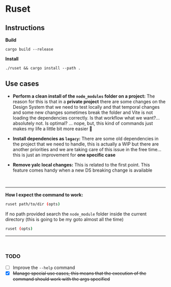 # Ruset

## Instructions

**Build**

`cargo build --release`

**Install**

`./ruset && cargo install --path .`

## Use cases

- **Perform a clean install of the `node_modules` folder on a project:** The reason for this
  is that in a **private project** there are some changes on the Design System that we need to test
  locally and that temporal changes and some new changes sometimes break the folder and Vite is not
  loading the dependencies correctly.
  Is that workflow what we want?... absolutely not. Is optimal? ... nope, but, this kind of commands just makes my life a little bit more easier 🥹

- **Install dependencies as `legacy`:** There are some old dependencies in the project that
  we need to handle, this is actually a WIP but there are another priorities and we are taking
  care of this issue in the free time... this is just an improvement for **one specific case**

- **Remove yalc local changes:** This is related to the first point. This feature comes handy when a new
  DS breaking change is available

<br>

---

**How I expect the command to work:**

```sh
ruset path/to/dir (opts)
```

If no path provided search the `node_module` folder inside the current directory (this is going to be my goto almost all the time)

```sh
ruset (opts)
```

---

<br>

### TODO

- [ ] Improve the `--help` command
- [x] ~~Manage special use cases, this means that the execution of the command should work with the args specified~~
